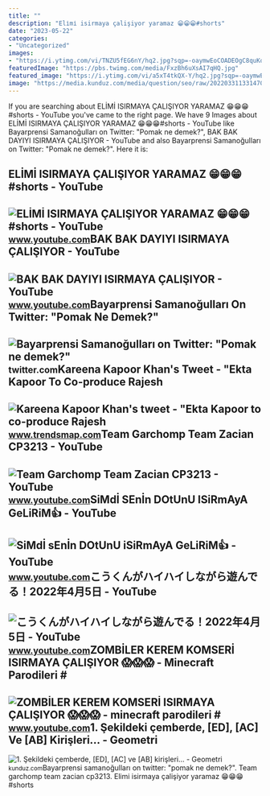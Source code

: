 ```yaml
---
title: ""
description: "Eli̇mi̇ isirmaya çalişiyor yaramaz 😁😁😁#shorts"
date: "2023-05-22"
categories:
- "Uncategorized"
images:
- "https://i.ytimg.com/vi/TNZU5fEG6nY/hq2.jpg?sqp=-oaymwEoCOADEOgC8quKqQMcGADwAQH4AYgCgALgA4oCDAgAEAEYZSBlKGUwDw==&amp;rs=AOn4CLBLQ8u2Kg81oa1_i_C3Ngqyx4L3Vw"
featuredImage: "https://pbs.twimg.com/media/FxzBh6uXsAI7qHQ.jpg"
featured_image: "https://i.ytimg.com/vi/a5xT4tkQX-Y/hq2.jpg?sqp=-oaymwEoCOADEOgC8quKqQMcGADwAQH4Ac4FgAKACooCDAgAEAEYZSBgKEkwDw==&amp;rs=AOn4CLDGFxqQRvJpIAytH9tizHCpX96lxg"
image: "https://media.kunduz.com/media/question/seo/raw/20220331133147051417-4486360_sWeZIDSFi.jpg?h=512"
---
```


If you are searching about ELİMİ ISIRMAYA ÇALIŞIYOR YARAMAZ 😁😁😁#shorts - YouTube you've came to the right page. We have 9 Images about ELİMİ ISIRMAYA ÇALIŞIYOR YARAMAZ 😁😁😁#shorts - YouTube like Bayarprensi Samanoğulları on Twitter: "Pomak ne demek?", BAK BAK DAYIYI ISIRMAYA ÇALIŞIYOR - YouTube and also Bayarprensi Samanoğulları on Twitter: "Pomak ne demek?". Here it is:

ELİMİ ISIRMAYA ÇALIŞIYOR YARAMAZ 😁😁😁#shorts - YouTube
-----------------------------------------------------

 ![ELİMİ ISIRMAYA ÇALIŞIYOR YARAMAZ 😁😁😁#shorts - YouTube](https://i.ytimg.com/vi/Qx9GBryN25Q/hq2.jpg?sqp=-oaymwEoCOADEOgC8quKqQMcGADwAQH4AYwCgALgA4oCDAgAEAEYFyBeKH8wDw==&rs=AOn4CLBA-BTB1h8V8v7o6Ol_UJx7GHSy1w) <small>www.youtube.com</small>BAK BAK DAYIYI ISIRMAYA ÇALIŞIYOR - YouTube
-------------------------------------------

 ![BAK BAK DAYIYI ISIRMAYA ÇALIŞIYOR - YouTube](https://i.ytimg.com/vi/a5xT4tkQX-Y/hq2.jpg?sqp=-oaymwEoCOADEOgC8quKqQMcGADwAQH4Ac4FgAKACooCDAgAEAEYZSBgKEkwDw==&rs=AOn4CLDGFxqQRvJpIAytH9tizHCpX96lxg) <small>www.youtube.com</small>Bayarprensi Samanoğulları On Twitter: "Pomak Ne Demek?"
-------------------------------------------------------

 ![Bayarprensi Samanoğulları on Twitter: "Pomak ne demek?"](https://pbs.twimg.com/media/FxzBh6uXsAI7qHQ.jpg) <small>twitter.com</small>Kareena Kapoor Khan's Tweet - "Ekta Kapoor To Co-produce Rajesh
---------------------------------------------------------------

 ![Kareena Kapoor Khan's tweet - "Ekta Kapoor to co-produce Rajesh](https://pbs.twimg.com/media/Fcyada8X0AANSFu.jpg) <small>www.trendsmap.com</small>Team Garchomp Team Zacian CP3213 - YouTube
------------------------------------------

 ![Team Garchomp Team Zacian CP3213 - YouTube](https://i.ytimg.com/vi/HYLCwcE-Dgc/maxres2.jpg?sqp=-oaymwEoCIAKENAF8quKqQMcGADwAQH4AYwCgALgA4oCDAgAEAEYRSBHKGUwDw==&rs=AOn4CLC_ulBvmvqa2cf2uT56Qfk3FCYaDA) <small>www.youtube.com</small>SiMdİ SEnİn DOtUnU ISiRmAyA GeLiRiM👍 - YouTube
----------------------------------------------

 ![SiMdİ sEnİn DOtUnU iSiRmAyA GeLiRiM👍 - YouTube](https://i.ytimg.com/vi/TNZU5fEG6nY/hq2.jpg?sqp=-oaymwEoCOADEOgC8quKqQMcGADwAQH4AYgCgALgA4oCDAgAEAEYZSBlKGUwDw==&rs=AOn4CLBLQ8u2Kg81oa1_i_C3Ngqyx4L3Vw) <small>www.youtube.com</small>こうくんがハイハイしながら遊んでる！2022年4月5日 - YouTube
-------------------------------------

 ![こうくんがハイハイしながら遊んでる！2022年4月5日 - YouTube](https://i.ytimg.com/vi/H2fAEMesIjo/maxresdefault.jpg?sqp=-oaymwEmCIAKENAF8quKqQMa8AEB-AH-CYAC0AWKAgwIABABGGUgXyhTMA8=&rs=AOn4CLCJYSghky0o-ilndxvg6fCYAda1ug) <small>www.youtube.com</small>ZOMBİLER KEREM KOMSERİ ISIRMAYA ÇALIŞIYOR 😱😱😱 - Minecraft Parodileri #
----------------------------------------------------------------------

 ![ZOMBİLER KEREM KOMSERİ ISIRMAYA ÇALIŞIYOR 😱😱😱 - minecraft parodileri #](https://i.ytimg.com/vi/KDR0mwv4rZw/hq2.jpg?sqp=-oaymwEoCOADEOgC8quKqQMcGADwAQH4Ac4FgAKACooCDAgAEAEYNyBQKH8wDw==&rs=AOn4CLBCkM8FGkoUlOAi0D194tCliU_ong) <small>www.youtube.com</small>1. Şekildeki çemberde, \[ED\], \[AC\] Ve \[AB\] Kirişleri... - Geometri
-----------------------------------------------------------------------

 ![1. Şekildeki çemberde, [ED], [AC] ve [AB] kirişleri... - Geometri](https://media.kunduz.com/media/question/seo/raw/20220331133147051417-4486360_sWeZIDSFi.jpg?h=512) <small>kunduz.com</small>Bayarprensi samanoğulları on twitter: "pomak ne demek?". Team garchomp team zacian cp3213. Eli̇mi̇ isirmaya çalişiyor yaramaz 😁😁😁#shorts
